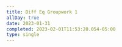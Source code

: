 ```yaml
---
title: Diff Eq Groupwork 1
allDay: true
date: 2023-01-31
completed: 2023-02-01T11:53:20.054-05:00
type: single
---
```

